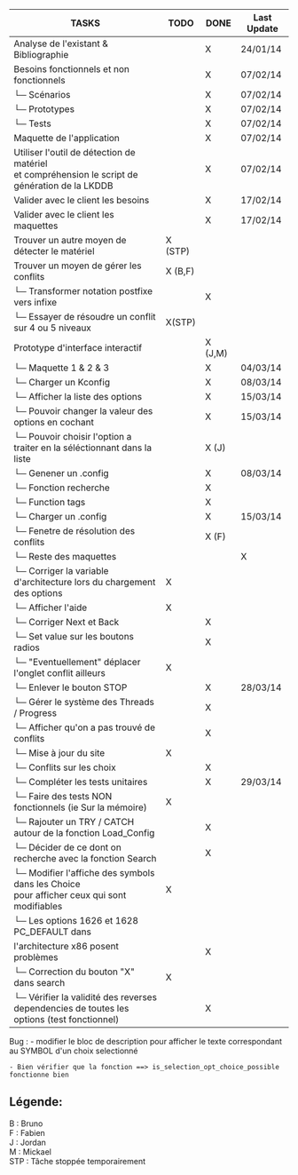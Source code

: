 | TASKS                                     | TODO | DONE | Last Update |
|-------------------------------------------|------|------|-------------|
| Analyse de l'existant & Bibliographie     |      |  X   | 24/01/14    |
| Besoins fonctionnels et non fonctionnels  |      |  X   | 07/02/14    |
| └─ Scénarios  				            |      |  X   | 07/02/14    |
| └─ Prototypes  				            |      |  X   | 07/02/14    |
| └─ Tests      				            |      |  X   | 07/02/14    |
| Maquette de l'application                 |      |  X   | 07/02/14    |
| Utiliser l'outil de détection de matériel <br/> et compréhension le script de génération de la LKDDB   |    |   X  | 07/02/14    |
| Valider avec le client les besoins        |      |  X   | 17/02/14    |
| Valider avec le client les maquettes      |      |  X   | 17/02/14    |
| Trouver un autre moyen de détecter le matériel  |  X (STP)   |      |             |
| Trouver un moyen de gérer les conflits    |  X (B,F)   |      |             |
| └─ Transformer notation postfixe vers infixe |  | X | |
| └─ Essayer de résoudre un conflit sur 4 ou 5 niveaux | X(STP) | | |
| Prototype d'interface interactif          |  | X (J,M)     |             | 
| └─ Maquette 1 & 2 & 3 |      |  X   | 04/03/14    |
| └─ Charger un Kconfig | | X | 08/03/14 |
| └─ Afficher la liste des options |  | X | 15/03/14 |
| └─ Pouvoir changer la valeur des options en cochant |  | X | 15/03/14 | 
| └─ Pouvoir choisir l'option a traiter en la séléctionnant dans la liste | | X (J) | |
| └─ Genener un .config | | X | 08/03/14 |
| └─ Fonction recherche | | X |  |
| └─ Function tags |  | X |  |
| └─ Charger un .config |  | X | 15/03/14 |
| └─ Fenetre de résolution des conflits | | X (F) | |
| └─ Reste des maquettes | | | X |
| └─ Corriger la variable d'architecture lors du chargement des options | X  | | |
| └─ Afficher l'aide | X  | | |
| └─ Corriger Next et Back | | X  | |
| └─ Set value sur les boutons radios |  | X |  |
| └─ "Eventuellement" déplacer l'onglet conflit ailleurs | X | | |
| └─ Enlever le bouton STOP |  | X | 28/03/14 |
| └─ Gérer le système des Threads / Progress | | X | |
| └─ Afficher qu'on a pas trouvé de conflits |  | X | |
| └─ Mise à jour du site | X  | | |
| └─ Conflits sur les choix | | X   | |
| └─ Compléter les tests unitaires | | X | 29/03/14 |
| └─ Faire des tests NON fonctionnels (ie Sur la mémoire) | X  | | |
| └─ Rajouter un TRY / CATCH autour de la fonction Load_Config | | X | |
| └─ Décider de ce dont on recherche avec la fonction Search | | X  | |
| └─ Modifier l'affiche des symbols dans les Choice<br/> pour afficher ceux qui sont modifiables | X  | | |
| └─ Les options 1626 et 1628 PC_DEFAULT dans 
l'architecture x86 posent problèmes | | X | |
| └─ Correction du bouton "X" dans search | X | | |
| └─ Vérifier la validité des reverses dependencies de toutes les options (test fonctionnel) |  | X | |

Bug :
	- modifier le bloc de description pour afficher le texte correspondant au SYMBOL d'un choix selectionné

	- Bien vérifier que la fonction ==> is_selection_opt_choice_possible
	fonctionne bien

Légende:
--------

B : Bruno <br/>
F : Fabien <br/>
J : Jordan <br/>
M : Mickael <br/>
STP : Tâche stoppée temporairement <br/>
